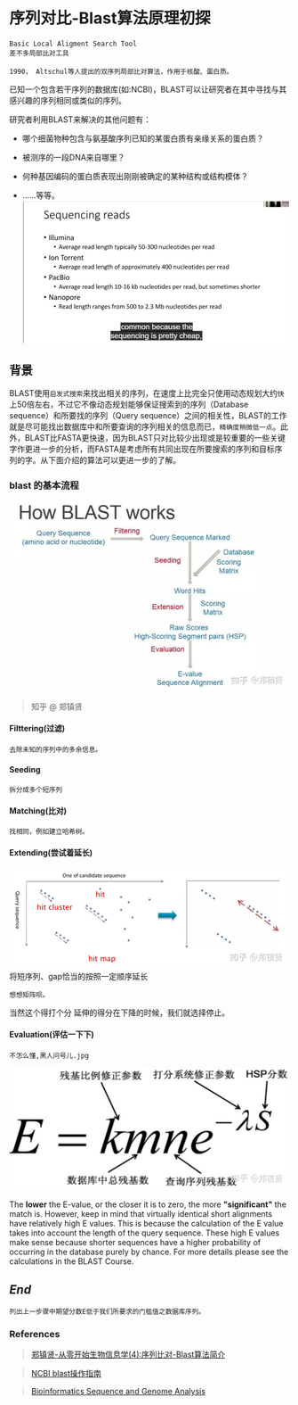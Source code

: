 # 序列对比-Blast算法原理初探
    Basic Local Aligment Search Tool
    差不多局部比对工具

    1990， Altschul等人提出的双序列局部比对算法，作用于核酸、蛋白质。

已知一个包含若干序列的数据库(如:NCBI)，BLAST可以让研究者在其中寻找与其感兴趣的序列相同或类似的序列。

研究者利用BLAST来解决的其他问题有：

-   哪个细菌物种包含与氨基酸序列已知的某蛋白质有亲缘关系的蛋白质？

-   被测序的一段DNA来自哪里？

-   何种基因编码的蛋白质表现出刚刚被确定的某种结构或结构模体？

-   ……等等。
![avatar](./../images/sequenceread01.jpg) 

## 背景

BLAST使用`启发式搜索`来找出相关的序列，在速度上比完全只使用动态规划大约`快`上50倍左右，不过它不像动态规划能够保证搜索到的序列（Database sequence）和所要找的序列（Query sequence）之间的相关性，BLAST的工作就是尽可能找出数据库中和所要查询的序列相关的信息而已，`精确度稍微低一点`。此外，BLAST比FASTA更快速，因为BLAST只对比较少出现或是较重要的一些关键字作更进一步的分析，而FASTA是考虑所有共同出现在所要搜索的序列和目标序列的字。从下面介绍的算法可以更进一步的了解。

### blast 的基本流程
![avatar](./../images/the_Progress_blast.jpg) 
>知乎 @ 郑镇贤

#### Filttering(过滤)
    去除未知的序列中的多余信息。
    
#### Seeding
    拆分成多个短序列

#### Matching(比对)
    找相同，例如建立哈希树。

#### Extending(尝试着延长)
![avatar](./../images/the_extension_blast.jpg)
    将短序列、gap恰当的按照一定顺序延长

    想想矩阵呗。
当然这个得打个分
延伸的得分在下降的时候，我们就选择停止。
#### Evaluation(评估一下下)
    不怎么懂,黑人问号儿.jpg
![avatar](./../images/the_evaluation.jpg)    
>
The **lower** the E-value, or the closer it is to zero, the more **"significant"** the match is. However, keep in mind that virtually identical short alignments have relatively high E values. This is because the calculation of the E value takes into account the length of the query sequence. These high E values make sense because shorter sequences have a higher probability of occurring in the database purely by chance. For more details please see the calculations in the BLAST Course.
## *End*
    列出上一步骤中期望分数E低于我们所要求的门槛值之数据库序列。

### References
>[郑镇贤-从零开始生物信息学(4):序列比对-Blast算法简介](https://zhuanlan.zhihu.com/p/54294281)

>[NCBI blast操作指南](https://blast.ncbi.nlm.nih.gov/Blast.cgi?CMD=Web&PAGE_TYPE=BlastDocs)

>[Bioinformatics Sequence and Genome Analysis](http://www.bioinformaticsonline.org/)